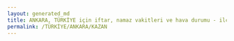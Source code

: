 ```yaml
---
layout: generated_md
title: ANKARA, TÜRKİYE için iftar, namaz vakitleri ve hava durumu - ilçe/eyalet seç
permalink: /TÜRKİYE/ANKARA/KAZAN
---
```


<script type="text/javascript">
  var country = TÜRKİYE;
  var city = ANKARA;
  var state = KAZAN;
  var lat = 72;
  var lon = 21;
</script>
